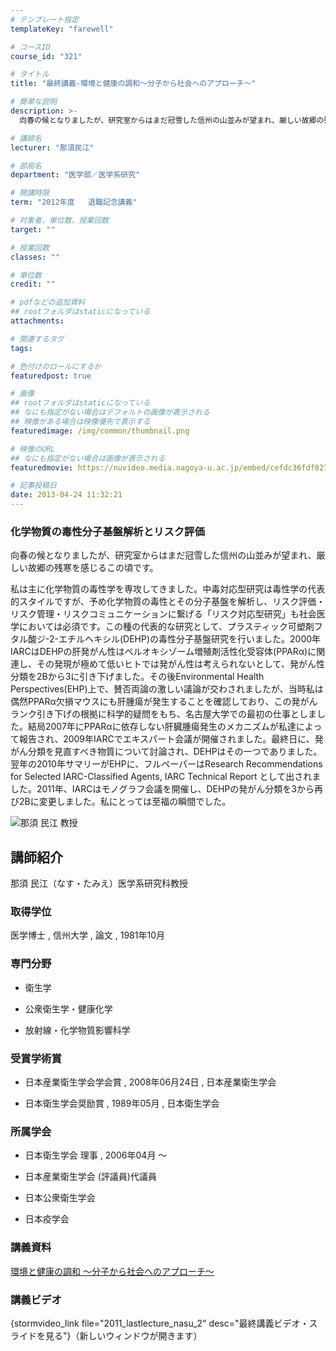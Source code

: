 ```yaml
---
# テンプレート指定
templateKey: "farewell"

# コースID
course_id: "321"

# タイトル
title: "最終講義-環境と健康の調和〜分子から社会へのアプローチ〜"

# 簡単な説明
description: >-
  向春の候となりましたが、研究室からはまだ冠雪した信州の山並みが望まれ、厳しい故郷の残寒を感じるこの頃です。 私は主に化学物質の毒性学を専攻してきました。中毒対応型研究は毒性学の代表的スタイ...

# 講師名
lecturer: "那須民江"

# 部局名
department: "医学部／医学系研究"

# 開講時限
term: "2012年度	退職記念講義"

# 対象者、単位数、授業回数
target: ""

# 授業回数
classes: ""

# 単位数
credit: ""

# pdfなどの追加資料
## rootフォルダはstaticになっている
attachments: 

# 関連するタグ
tags:

# 色付けのロールにするか
featuredpost: true

# 画像
## rootフォルダはstaticになっている
## なにも指定がない場合はデフォルトの画像が表示される
## 映像がある場合は映像優先で表示する
featuredimage: /img/common/thumbnail.png

# 映像のURL
## なにも指定がない場合は画像が表示される
featuredmovie: https://nuvideo.media.nagoya-u.ac.jp/embed/cefdc36fdf827544bbd762fbe3200100ad0d647a

# 記事投稿日
date: 2013-04-24 11:32:21
---
```


### 化学物質の毒性分子基盤解析とリスク評価


向春の候となりましたが、研究室からはまだ冠雪した信州の山並みが望まれ、厳しい故郷の残寒を感じるこの頃です。

私は主に化学物質の毒性学を専攻してきました。中毒対応型研究は毒性学の代表的スタイルですが、予め化学物質の毒性とその分子基盤を解析し、リスク評価・リスク管理・リスクコミュニケーションに繋げる「リスク対応型研究」も社会医学においては必須です。この種の代表的な研究として、プラスティック可塑剤フタル酸ジ-2-エチルヘキシル(DEHP)の毒性分子基盤研究を行いました。2000年IARCはDEHPの肝発がん性はペルオキシゾーム増殖剤活性化受容体(PPARα)に関連し、その発現が極めて低いヒトでは発がん性は考えられないとして、発がん性分類を2Bから3に引き下げました。その後Environmental Health Perspectives(EHP)上で、賛否両論の激しい議論が交わされましたが、当時私は偶然PPARα欠損マウスにも肝腫瘍が発生することを確認しており、この発がんランク引き下げの根拠に科学的疑問をもち、名古屋大学での最初の仕事としました。結局2007年にPPARαに依存しない肝臓腫瘍発生のメカニズムが私達によって報告され、2009年IARCでエキスパート会議が開催されました。最終日に、発がん分類を見直すべき物質について討論され、DEHPはその一つでありました。翌年の2010年サマリーがEHPに、フルペーパーはResearch Recommendations for Selected IARC-Classified Agents, IARC Technical Report として出されました。2011年、IARCはモノグラフ会議を開催し、DEHPの発がん分類を3から再び2Bに変更しました。私にとっては至福の瞬間でした。


![那須 民江 教授](/files/321/s_nasu.png) 

## 講師紹介


那須 民江（なす・たみえ）医学系研究科教授


### 取得学位


医学博士 , 信州大学 , 論文 , 1981年10月


### 専門分野



* 衛生学

* 公衆衛生学・健康化学

* 放射線・化学物質影響科学


### 受賞学術賞



* 日本産業衛生学会学会賞 , 2008年06月24日 , 日本産業衛生学会

* 日本衛生学会奨励賞 , 1989年05月 , 日本衛生学会


### 所属学会



* 日本衛生学会 理事 , 2006年04月 〜

* 日本産業衛生学会 (評議員)代議員

* 日本公衆衛生学会
* 日本疫学会


### 講義資料


[環境と健康の調和 〜分子から社会へのアプローチ〜](/files/321/H23nasuLL_materials_revision.pdf) 


### 講義ビデオ


{stormvideo_link file="2011_lastlecture_nasu_2" desc="最終講義ビデオ・スライドを見る"}（新しいウィンドウが開きます）